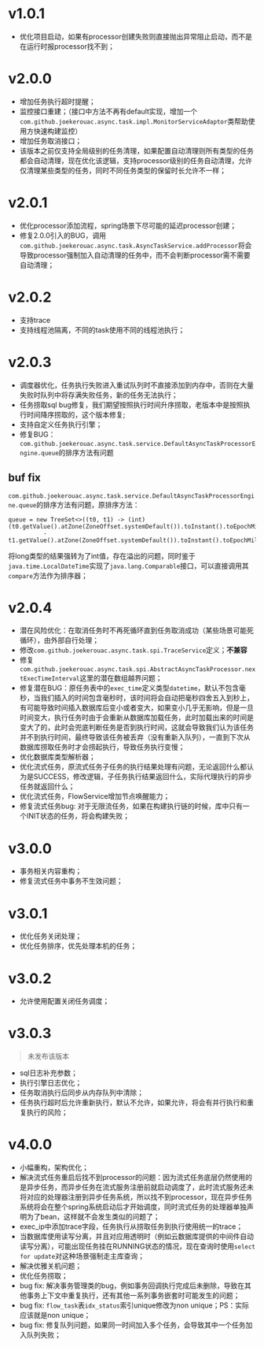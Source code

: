 # v1.0.1
- 优化项目启动，如果有processor创建失败则直接抛出异常阻止启动，而不是在运行时报processor找不到；

# v2.0.0
- 增加任务执行超时提醒；
- 监控接口重建；（接口中方法不再有default实现，增加一个`com.github.joekerouac.async.task.impl.MonitorServiceAdaptor`类帮助使用方快速构建监控）
- 增加任务取消接口；
- 该版本之前仅支持全局级别的任务清理，如果配置自动清理则所有类型的任务都会自动清理，现在优化该逻辑，支持processor级别的任务自动清理，允许仅清理某些类型的任务，同时不同任务类型的保留时长允许不一样；

# v2.0.1
- 优化processor添加流程，spring场景下尽可能的延迟processor创建；
- 修复2.0.0引入的BUG，调用`com.github.joekerouac.async.task.AsyncTaskService.addProcessor`将会导致processor强制加入自动清理的任务中，而不会判断processor需不需要自动清理；

# v2.0.2
- 支持trace
- 支持线程池隔离，不同的task使用不同的线程池执行；


# v2.0.3
- 调度器优化，任务执行失败进入重试队列时不直接添加到内存中，否则在大量失败时队列中将存满失败任务，新的任务无法执行；
- 任务捞取sql bug修复，我们期望按照执行时间升序捞取，老版本中是按照执行时间降序捞取的，这个版本修复;
- 支持自定义任务执行引擎；
- 修复BUG：`com.github.joekerouac.async.task.service.DefaultAsyncTaskProcessorEngine.queue`的排序方法有问题

## buf fix
`com.github.joekerouac.async.task.service.DefaultAsyncTaskProcessorEngine.queue`的排序方法有问题，原排序方法：

```
queue = new TreeSet<>((t0, t1) -> (int)(t0.getValue().atZone(ZoneOffset.systemDefault()).toInstant().toEpochMilli()
          - t1.getValue().atZone(ZoneOffset.systemDefault()).toInstant().toEpochMilli()));
```

将long类型的结果强转为了int值，存在溢出的问题，同时鉴于`java.time.LocalDateTime`实现了`java.lang.Comparable`接口，可以直接调用其`compare`方法作为排序器；

# v2.0.4
- 潜在风险优化：在取消任务时不再死循环直到任务取消成功（某些场景可能死循环），由外部自行处理；
- 修改`com.github.joekerouac.async.task.spi.TraceService`定义；**不兼容**
- 修复`com.github.joekerouac.async.task.spi.AbstractAsyncTaskProcessor.nextExecTimeInterval`这里的潜在数组越界问题；
- 修复潜在BUG：原任务表中的`exec_time`定义类型`datetime`，默认不包含毫秒，当我们插入的时间包含毫秒时，该时间将会自动把毫秒四舍五入到秒上，有可能导致时间插入数据库后变小或者变大，如果变小几乎无影响，但是一旦时间变大，执行任务时由于会重新从数据库加载任务，此时加载出来的时间是变大了的，此时会兜底判断任务是否到执行时间，这就会导致我们认为该任务并不到执行时间，最终导致该任务被丢弃（没有重新入队列），一直到下次从数据库捞取任务时才会捞起执行，导致任务执行变慢；
- 优化数据库类型解析器；
- 优化流式任务，原流式任务子任务的执行结果处理有问题，无论返回什么都认为是SUCCESS，修改逻辑，子任务执行结果返回什么，实际代理执行的异步任务就返回什么；
- 优化流式任务，FlowService增加节点唤醒能力；
- 修复流式任务bug: 对于无限流任务，如果在构建执行链的时候，库中只有一个INIT状态的任务，将会构建失败；

# v3.0.0
- 事务相关内容重构；
- 修复流式任务中事务不生效问题；

# v3.0.1
- 优化任务关闭处理；
- 优化任务排序，优先处理本机的任务；

# v3.0.2
- 允许使用配置关闭任务调度；

# v3.0.3
> 未发布该版本

- sql日志补充参数；
- 执行引擎日志优化；
- 任务取消执行后同步从内存队列中清除；
- 任务执行超时后允许重新执行，默认不允许，如果允许，将会有并行执行和重复执行的风险；

# v4.0.0
- 小幅重构，架构优化；
- 解决流式任务重启后找不到processor的问题：因为流式任务底层仍然使用的是异步任务，而异步任务在流式服务注册前就启动调度了，此时流式服务还未将对应的处理器注册到异步任务系统，所以找不到processor，现在异步任务系统将会在整个spring系统启动后才开始调度，同时流式任务的处理器单独声明为了bean，这样就不会发生类似的问题了；
- exec_ip中添加trace字段，任务执行从捞取任务到执行使用统一的trace；
- 当数据库使用读写分离，并且对应用透明时（例如云数据库提供的中间件自动读写分离），可能出现任务挂在RUNNING状态的情况，现在查询时使用`select for update`对这种场景强制走主库查询；
- 解决优雅关机问题；
- 优化任务捞取；
- bug fix: 解决事务管理类的bug，例如事务回调执行完成后未删除，导致在其他事务上下文中重复执行，还有其他一系列事务嵌套时可能发生的问题；
- bug fix: `flow_task`表`idx_status`索引unique修改为non unique；PS：实际应该就是non unique；
- bug fix: 修复队列问题，如果同一时间加入多个任务，会导致其中一个任务加入队列失败；
